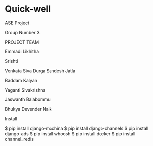 # Quick-well
ASE Project 

Group Number 3 

PROJECT TEAM 

Emmadi Likhitha 

Srishti

Venkata Siva Durga Sandesh Jatla  

Baddam Kalyan 

Yaganti Sivakrishna  

Jaswanth Balabommu  

Bhukya Devender Naik 

Install 

$ pip install django-machina
$ pip install django-channels
$ pip install django-ads
$ pip install whoosh
$ pip install docker
$ pip install channel_redis

